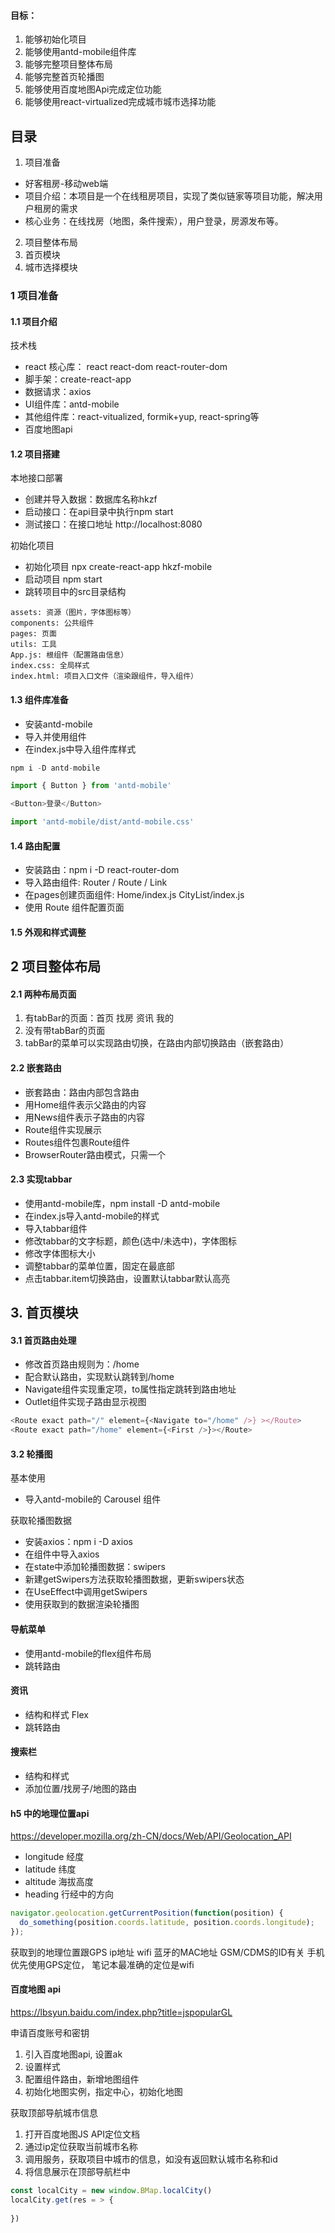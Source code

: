 
#### 目标：
1. 能够初始化项目
2. 能够使用antd-mobile组件库
3. 能够完整项目整体布局
4. 能够完整首页轮播图
5. 能够使用百度地图Api完成定位功能
6. 能够使用react-virtualized完成城市城市选择功能

## 目录
1. 项目准备
- 好客租房-移动web端
- 项目介绍：本项目是一个在线租房项目，实现了类似链家等项目功能，解决用户租房的需求
- 核心业务：在线找房（地图，条件搜索），用户登录，房源发布等。
2. 项目整体布局
3. 首页模块
4. 城市选择模块

### 1 项目准备

#### 1.1 项目介绍
技术栈
- react 核心库： react react-dom react-router-dom
- 脚手架：create-react-app
- 数据请求：axios
- UI组件库：antd-mobile
- 其他组件库：react-vitualized, formik+yup, react-spring等
- 百度地图api

#### 1.2 项目搭建
本地接口部署
- 创建并导入数据：数据库名称hkzf
- 启动接口：在api目录中执行npm start
- 测试接口：在接口地址 http://localhost:8080

初始化项目
- 初始化项目 npx create-react-app hkzf-mobile
- 启动项目 npm start
- 跳转项目中的src目录结构

```
assets: 资源（图片，字体图标等）
components: 公共组件
pages: 页面
utils: 工具
App.js: 根组件（配置路由信息）
index.css: 全局样式
index.html: 项目入口文件（渲染跟组件，导入组件）
```

#### 1.3 组件库准备
- 安装antd-mobile
- 导入并使用组件
- 在index.js中导入组件库样式

``` js
npm i -D antd-mobile

import { Button } from 'antd-mobile'

<Button>登录</Button>

import 'antd-mobile/dist/antd-mobile.css'
```

#### 1.4 路由配置
- 安装路由：npm i -D react-router-dom
- 导入路由组件: Router / Route / Link
- 在pages创建页面组件: Home/index.js CityList/index.js
- 使用 Route 组件配置页面

#### 1.5 外观和样式调整

## 2 项目整体布局

#### 2.1 两种布局页面
1. 有tabBar的页面：首页 找房 资讯 我的
2. 没有带tabBar的页面
3. tabBar的菜单可以实现路由切换，在路由内部切换路由（嵌套路由）

#### 2.2 嵌套路由
- 嵌套路由：路由内部包含路由
- 用Home组件表示父路由的内容
- 用News组件表示子路由的内容
- Route组件实现展示
- Routes组件包裹Route组件
- BrowserRouter路由模式，只需一个

#### 2.3 实现tabbar
- 使用antd-mobile库，npm install -D antd-mobile
- 在index.js导入antd-mobile的样式
- 导入tabbar组件
- 修改tabbar的文字标题，颜色(选中/未选中)，字体图标
- 修改字体图标大小
- 调整tabbar的菜单位置，固定在最底部
- 点击tabbar.item切换路由，设置默认tabbar默认高亮

##  3. 首页模块

#### 3.1 首页路由处理
- 修改首页路由规则为：/home
- 配合默认路由，实现默认跳转到/home
- Navigate组件实现重定项，to属性指定跳转到路由地址
- Outlet组件实现子路由显示视图

``` js
<Route exact path="/" element={<Navigate to="/home" />} ></Route>
<Route exact path="/home" element={<First />}></Route>
```


#### 3.2 轮播图
基本使用
- 导入antd-mobile的 Carousel 组件

获取轮播图数据
- 安装axios：npm i -D axios
- 在组件中导入axios
- 在state中添加轮播图数据：swipers
- 新建getSwipers方法获取轮播图数据，更新swipers状态
- 在UseEffect中调用getSwipers   
- 使用获取到的数据渲染轮播图

#### 导航菜单
- 使用antd-mobile的flex组件布局
- 跳转路由

#### 资讯
- 结构和样式 Flex
- 跳转路由
#### 搜索栏
- 结构和样式
- 添加位置/找房子/地图的路由

#### h5 中的地理位置api
https://developer.mozilla.org/zh-CN/docs/Web/API/Geolocation_API

- longitude 经度
- latitude 纬度
- altitude 海拔高度
- heading 行经中的方向

``` js
navigator.geolocation.getCurrentPosition(function(position) {
  do_something(position.coords.latitude, position.coords.longitude);
});
```

获取到的地理位置跟GPS ip地址 wifi 蓝牙的MAC地址 GSM/CDMS的ID有关
手机优先使用GPS定位， 笔记本最准确的定位是wifi

#### 百度地图 api
https://lbsyun.baidu.com/index.php?title=jspopularGL

申请百度账号和密钥

1. 引入百度地图api, 设置ak
2. 设置样式
3. 配置组件路由，新增地图组件
4. 初始化地图实例，指定中心，初始化地图

获取顶部导航城市信息  
1. 打开百度地图JS API定位文档
2. 通过ip定位获取当前城市名称
3. 调用服务，获取项目中城市的信息，如没有返回默认城市名称和id
4. 将信息展示在顶部导航栏中

``` js
const localCity = new window.BMap.localCity()
localCity.get(res = > {
  
})
```

